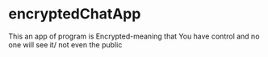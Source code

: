 # encryptedChatApp
This an app of program is Encrypted-meaning that You have control and no one will see it/ not even the public
